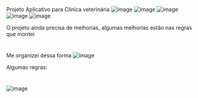 Projeto Aplicativo para Clinica veterinária
![image](https://github.com/Jeeh2/BTG-SpringBoot-vet/assets/103466154/c5f79435-8d90-4539-aef6-2fa9831c1b15)
![image](https://github.com/Jeeh2/BTG-SpringBoot-vet/assets/103466154/7e7e0ae4-f47c-4360-8117-37fd18220aee)
![image](https://github.com/Jeeh2/BTG-SpringBoot-vet/assets/103466154/d63af1f4-7c71-4a1b-81e5-023d18c678a5)
![image](https://github.com/Jeeh2/BTG-SpringBoot-vet/assets/103466154/5e40b84c-a92c-4b28-a940-052abec44f2a)
![image](https://github.com/Jeeh2/BTG-SpringBoot-vet/assets/103466154/b40478b4-ba2b-4ee1-a53a-23754e18e10d)

O projeto ainda precisa de melhorias, algumas melhorias estão nas regras que montei
#
Me organizei dessa forma
![image](https://github.com/Jeeh2/BTG-SpringBoot-vet/assets/103466154/b4cc000e-81ce-4761-b874-d47d94e57bbf)

Algumas regras:
#
![image](https://github.com/Jeeh2/BTG-SpringBoot-vet/assets/103466154/b76e8050-f064-4ea9-ae98-9e0e1f12359c)





